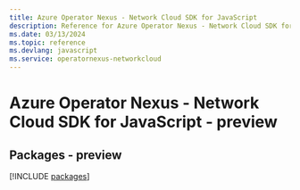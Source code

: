 ```yaml
---
title: Azure Operator Nexus - Network Cloud SDK for JavaScript
description: Reference for Azure Operator Nexus - Network Cloud SDK for JavaScript
ms.date: 03/13/2024
ms.topic: reference
ms.devlang: javascript
ms.service: operatornexus-networkcloud
---
```

# Azure Operator Nexus - Network Cloud SDK for JavaScript - preview
## Packages - preview
[!INCLUDE [packages](operator-nexus---network-cloud-index.md)]